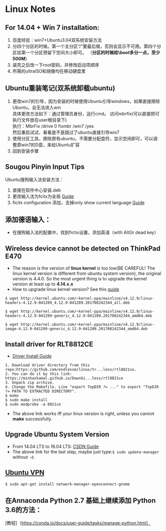 # Linux Notes
## For 14.04 + Win 7 installation:
1. 百度经验：win7+Ubuntu3.04双系统安装方法
2. 分四个分区的时候。第一个主分区“/”要最后做，否则会显示不可用。第四个分区给第一个分区预留下空间大小即可。 （**分区的时候给\boot多分一点，至少500M**）
3. 装完之后改一下root密码，并修改启动项顺序
4. 所需的ultraISO和镜像均在移动硬盘里

## Ubuntu重装笔记(双系统卸载ubuntu)
1. 更改win7的引导，因为安装的时候使用Ubuntu引导windows，如果直接擦除Ubuntu，会无法进入win  
具体更改方法如下：通过管理员身份，运行cmd。 访问mbrfix(可以直接把可执行文件放在user根目录下)  
执行：MbrFix /drive 0 fixmbr /win7 /yes  
然后重启试试，看看是不是跳过了ubuntu直接引导win7  
2. 使用分区工具，擦除原有ubuntu，不需要分配盘符，显示空闲即可，可以调整原win7的D盘，来给Ubuntu扩容  
3. 回到安装步骤  

## Sougou Pinyin Input Tips
Ubuntu搜狗输入法安装方法：
1. 直接在软件中心安装.deb 
2. 更改输入法为fcitx为全局 [Guide](http://blog.csdn.net/tao_627/article/details/24119037)
3. ficitx configuration 添加，去掉only show current language [Guide](http://jingyan.baidu.com/article/54b6b9c0eedd252d583b4714.html)

## 添加德语输入：
- 在搜狗输入法的配置中，找到fictix设置，添加英语（with AltGr dead key）

## Wireless device cannot be detected on ThinkPad E470
- The reason is the version of **linux kernel** is too low(BE CAREFUL! The linux kernel version is different from ubuntu system version), the original version is 4.4.0. So the most urgent thing is to upgrade the kernel version at least up to **4.14.x.x**
- How to upgrade linux kernel version? See this [guide](http://blog.csdn.net/csdn_duomaomao/article/details/77668946)
```
$ wget http://kernel.ubuntu.com/~kernel-ppa/mainline/v4.12.9/linux-headers-4.12.9-041209_4.12.9-041209.201708242344_all.deb

$ wget http://kernel.ubuntu.com/~kernel-ppa/mainline/v4.12.9/linux-headers-4.12.9-041209-generic_4.12.9-041209.201708242344_amd64.deb

$ wget http://kernel.ubuntu.com/~kernel-ppa/mainline/v4.12.9/linux-image-4.12.9-041209-generic_4.12.9-041209.201708242344_amd64.deb
```


## Install driver for RLT8812CE
- [Driver Install Guide](https://ubuntuforums.org/showthread.php?t=2371149&page=3)

```
1. Download driver directory from this repo:https://github.com/endlessm/linux/tr...less/rtl8821ce. 
2. You can do it by this link: https://minhaskamal.github.io/DownGi...less/rtl8821ce
3. Unpack zip archive.
4. Change the Makefile. Line "export TopDIR ?= ..." to export "TopDIR ?= PATH TO EXTRACTED DIRECTORY".
$ make
$ sudo make install
$ sudo modprobe -a 8821ce
```
    
- The above link works iff your linux version is right, unless you cannot **make** successfully.


## Upgrade Ubuntu System Version
- From 14.04 LTS to 16.04 LTS: [CSDN Guide](http://blog.csdn.net/chszs/article/details/51236572)
- The above link for the last step, maybe just type:```$ sudo update-manager``` without ```-d```.

## [Ubuntu VPN](https://www.cnblogs.com/LinkT/p/6087634.html)
```
$ sudo apt-get install network-manager-openconnect-gnome
```

## 在Annaconda Python 2.7 基础上继续添加 Python 3.6的方法：  
[教程]（https://conda.io/docs/user-guide/tasks/manage-python.html）
